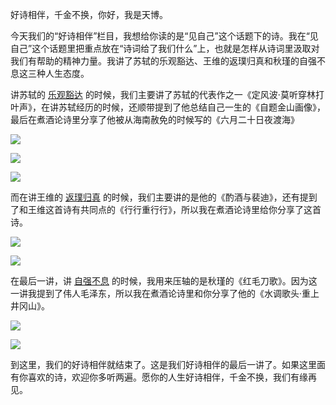 好诗相伴，千金不换，你好，我是天博。

今天我们的“好诗相伴”栏目，我想给你读的是“见自己”这个话题下的诗。我在“见自己”这个话题里把重点放在“诗词给了我们什么”上，也就是怎样从诗词里汲取对我们有帮助的精神力量。我讲了苏轼的乐观豁达、王维的返璞归真和秋瑾的自强不息这三种人生态度。

讲苏轼的 [乐观豁达](https://time.geekbang.org/column/article/401731) 的时候，我们主要讲了苏轼的代表作之一《定风波·莫听穿林打叶声》，在讲苏轼经历的时候，还顺带提到了他总结自己一生的《自题金山画像》，最后在煮酒论诗里分享了他被从海南赦免的时候写的《六月二十日夜渡海》

![](https://static001.geekbang.org/resource/image/14/af/1461bbd07c1a9d8a80b023e409d719af.jpg?wh=1920x1080)

![](https://static001.geekbang.org/resource/image/16/2a/166aba8ba06e09819f44ab5bcffb7e2a.jpg?wh=1920x1080)

![](https://static001.geekbang.org/resource/image/94/1e/94176c21498bb22913369fa82ecba91e.jpg?wh=1920x1080)

而在讲王维的 [返璞归真](https://time.geekbang.org/column/article/402924) 的时候，我们主要讲的是他的《酌酒与裴迪》，还有提到了和王维这首诗有共同点的《行行重行行》，所以我在煮酒论诗里给你分享了这首诗。

![](https://static001.geekbang.org/resource/image/c7/23/c7a02a37cb032e8e1255c5df94603f23.jpg?wh=1920x1080)

![](https://static001.geekbang.org/resource/image/b4/68/b4af665f0f8d068c7af754821195dd68.jpg?wh=1920x2023)

在最后一讲，讲 [自强不息](https://time.geekbang.org/column/article/404095) 的时候，我用来压轴的是秋瑾的《红毛刀歌》。因为这一讲我提到了伟人毛泽东，所以我在煮酒论诗里和你分享了他的《水调歌头·重上井冈山》。

![](https://static001.geekbang.org/resource/image/b3/5b/b35b5168e3a7182f3919c3eacc88875b.jpg?wh=2284x2727)

![](https://static001.geekbang.org/resource/image/b1/0a/b16d90d45ce06af7a437c754b39d8e0a.jpg?wh=1920x1080)

到这里，我们的好诗相伴就结束了。这是我们好诗相伴的最后一讲了。如果这里面有你喜欢的诗，欢迎你多听两遍。愿你的人生好诗相伴，千金不换，我们有缘再见。